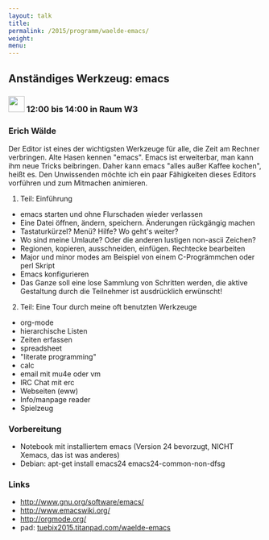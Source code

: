 ```yaml
---
layout: talk
title:
permalink: /2015/programm/waelde-emacs/
weight: 
menu:
---
```

## Anständiges&nbsp;Werkzeug:&nbsp;emacs

### <img height = "32" src="../../images/workshop.svg"> 12:00 bis 14:00 in Raum W3

### Erich&nbsp;Wälde

Der Editor ist eines der wichtigsten Werkzeuge für alle, die Zeit am Rechner verbringen. Alte Hasen kennen "emacs". Emacs ist erweiterbar, man kann ihm neue Tricks beibringen. Daher kann emacs "alles außer Kaffee kochen", heißt es. Den Unwissenden möchte ich ein paar Fähigkeiten dieses Editors vorführen und zum Mitmachen animieren.

1. Teil: Einführung
  - emacs starten und ohne Flurschaden wieder verlassen
  - Eine Datei öffnen, ändern, speichern. Änderungen rückgängig machen
  - Tastaturkürzel? Menü? Hilfe? Wo geht's weiter?
  - Wo sind meine Umlaute? Oder die anderen lustigen non-ascii Zeichen?
  - Regionen, kopieren, ausschneiden, einfügen. Rechtecke bearbeiten
  - Major und minor modes am Beispiel von einem C-Progrämmchen oder perl Skript
  - Emacs konfigurieren
  - Das Ganze soll eine lose Sammlung von Schritten werden, die aktive Gestaltung durch die Teilnehmer ist ausdrücklich erwünscht!


2. Teil: Eine Tour durch meine oft benutzten Werkzeuge
  - org-mode
  - hierarchische Listen
  - Zeiten erfassen
  - spreadsheet
  - "literate programming"
  - calc
  - email mit mu4e oder vm
  - IRC Chat mit erc
  - Webseiten (eww)
  - Info/manpage reader
  - Spielzeug

### Vorbereitung

- Notebook mit installiertem emacs (Version 24 bevorzugt, NICHT Xemacs, das ist was anderes)
- Debian: apt-get install emacs24 emacs24-common-non-dfsg

### Links

- <a href="http://www.gnu.org/software/emacs/" target="_blank">http://www.gnu.org/software/emacs/</a>
- <a href="http://www.emacswiki.org/" target="_blank">http://www.emacswiki.org/</a>
- <a href="http://orgmode.org/" target="_blank">http://orgmode.org/</a>
- pad: <a href="https://tuebix2015.titanpad.com/waelde-emacs" target="_blank">tuebix2015.titanpad.com/waelde-emacs</a>
